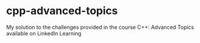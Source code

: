 # cpp-advanced-topics
My solution to the challenges provided in the course C++: Advanced Topics available on LinkedIn Learning

